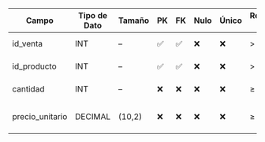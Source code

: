 | Campo            | Tipo de Dato | Tamaño | PK | FK | Nulo | Único | Restricciones / CHECK | Referencia a           | Descripción                     |
| ---------------- | ------------ | ------ | -- | -- | ---- | ----- | --------------------- | ---------------------- | ------------------------------- |
| id\_venta        | INT          | –      | ✅  | ✅  | ❌    | ❌     | > 0                   | Venta(id\_venta)       | Venta asociada                  |
| id\_producto     | INT          | –      | ✅  | ✅  | ❌    | ❌     | > 0                   | Producto(id\_producto) | Refacción vendida               |
| cantidad         | INT          | –      | ❌  | ❌  | ❌    | ❌     | ≥ 1                   | –                      | Cantidad vendida                |
| precio\_unitario | DECIMAL      | (10,2) | ❌  | ❌  | ❌    | ❌     | ≥ 0                   | –                      | Precio por unidad en el momento |
